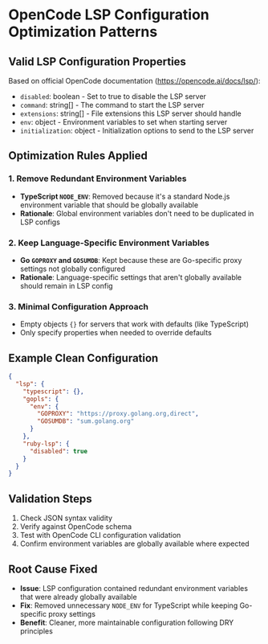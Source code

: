 # OpenCode LSP Configuration Optimization Patterns

## Valid LSP Configuration Properties
Based on official OpenCode documentation (https://opencode.ai/docs/lsp/):
- `disabled`: boolean - Set to true to disable the LSP server
- `command`: string[] - The command to start the LSP server
- `extensions`: string[] - File extensions this LSP server should handle
- `env`: object - Environment variables to set when starting server
- `initialization`: object - Initialization options to send to the LSP server

## Optimization Rules Applied

### 1. Remove Redundant Environment Variables
- **TypeScript `NODE_ENV`**: Removed because it's a standard Node.js environment variable that should be globally available
- **Rationale**: Global environment variables don't need to be duplicated in LSP configs

### 2. Keep Language-Specific Environment Variables
- **Go `GOPROXY` and `GOSUMDB`**: Kept because these are Go-specific proxy settings not globally configured
- **Rationale**: Language-specific settings that aren't globally available should remain in LSP config

### 3. Minimal Configuration Approach
- Empty objects `{}` for servers that work with defaults (like TypeScript)
- Only specify properties when needed to override defaults

## Example Clean Configuration
```json
{
  "lsp": {
    "typescript": {},
    "gopls": {
      "env": {
        "GOPROXY": "https://proxy.golang.org,direct",
        "GOSUMDB": "sum.golang.org"
      }
    },
    "ruby-lsp": {
      "disabled": true
    }
  }
}
```

## Validation Steps
1. Check JSON syntax validity
2. Verify against OpenCode schema
3. Test with OpenCode CLI configuration validation
4. Confirm environment variables are globally available where expected

## Root Cause Fixed
- **Issue**: LSP configuration contained redundant environment variables that were already globally available
- **Fix**: Removed unnecessary `NODE_ENV` for TypeScript while keeping Go-specific proxy settings
- **Benefit**: Cleaner, more maintainable configuration following DRY principles